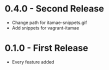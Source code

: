 # 0.4.0 - Second Release

- Change path for itamae-snippets.gif
- Add snippets for vagrant-itamae

# 0.1.0 - First Release

- Every feature added
